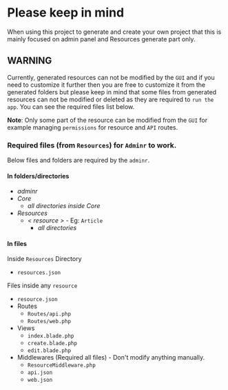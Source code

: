 # Please keep in mind

When using this project to generate and create your own project that this is mainly focused
on admin panel and Resources generate part only.

## WARNING
Currently, generated resources can not be modified by the `GUI` and if you need to 
customize it further then you are free to customize it from the generated folders but 
please keep in mind that some files from generated resources can not be modified 
or deleted as they are required to `run the app`. You can see the required files list below.

__Note__: Only some part of the resource can be modified from the `GUI` 
for example managing `permissions` for resource and `API` routes. 

### Required files (from `Resources`) for `Adminr` to work.

Below files and folders are required by the `adminr`.

#### In folders/directories
* _adminr_
* _Core_
  * _all directories inside Core_
* _Resources_
  * _< resource >_ - Eg: `Article`
    * _all directories_

#### In files

Inside `Resources` Directory
* `resources.json`

Files inside any `resource`
* `resource.json`
* Routes
  * `Routes/api.php`
  * `Routes/web.php`
* Views
  * `index.blade.php`
  * `create.blade.php`
  * `edit.blade.php`
* Middlewares (Required all files) - Don't modify anything manually.
  * `ResourceMiddleware.php`
  * `api.json`
  * `web.json`



